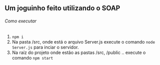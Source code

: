 ## Um joguinho feito utilizando o SOAP
###### Como executar
1. `npm i`
2. Na pasta /src, onde está o arquivo Server.js execute o comando `node Server.js` para inciar o servidor.
3. Na raíz do projeto onde estão as pastas /src, /public .. execute o comando `npm start`



